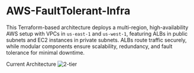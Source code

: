 # AWS-FaultTolerant-Infra
This Terraform-based architecture deploys a multi-region, high-availability AWS setup with VPCs in `us-east-1` and `us-west-1`, featuring ALBs in public subnets and EC2 instances in private subnets. ALBs route traffic securely, while modular components ensure scalability, redundancy, and fault tolerance for minimal downtime.


Current Architecture
![2-tier](https://github.com/user-attachments/assets/a4488e95-1dcc-461a-9db3-f8fd67182a93)
